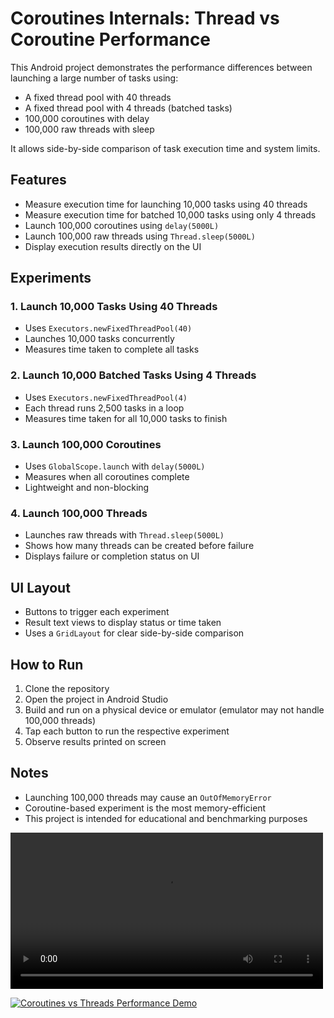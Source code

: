 # Coroutines Internals: Thread vs Coroutine Performance

This Android project demonstrates the performance differences between launching a large number of tasks using:

- A fixed thread pool with 40 threads
- A fixed thread pool with 4 threads (batched tasks)
- 100,000 coroutines with delay
- 100,000 raw threads with sleep

It allows side-by-side comparison of task execution time and system limits.

## Features

- Measure execution time for launching 10,000 tasks using 40 threads
- Measure execution time for batched 10,000 tasks using only 4 threads
- Launch 100,000 coroutines using `delay(5000L)`
- Launch 100,000 raw threads using `Thread.sleep(5000L)`
- Display execution results directly on the UI

## Experiments

### 1. Launch 10,000 Tasks Using 40 Threads

- Uses `Executors.newFixedThreadPool(40)`
- Launches 10,000 tasks concurrently
- Measures time taken to complete all tasks

### 2. Launch 10,000 Batched Tasks Using 4 Threads

- Uses `Executors.newFixedThreadPool(4)`
- Each thread runs 2,500 tasks in a loop
- Measures time taken for all 10,000 tasks to finish

### 3. Launch 100,000 Coroutines

- Uses `GlobalScope.launch` with `delay(5000L)`
- Measures when all coroutines complete
- Lightweight and non-blocking

### 4. Launch 100,000 Threads

- Launches raw threads with `Thread.sleep(5000L)`
- Shows how many threads can be created before failure
- Displays failure or completion status on UI

## UI Layout

- Buttons to trigger each experiment
- Result text views to display status or time taken
- Uses a `GridLayout` for clear side-by-side comparison

## How to Run

1. Clone the repository
2. Open the project in Android Studio
3. Build and run on a physical device or emulator (emulator may not handle 100,000 threads)
4. Tap each button to run the respective experiment
5. Observe results printed on screen

## Notes

- Launching 100,000 threads may cause an `OutOfMemoryError`
- Coroutine-based experiment is the most memory-efficient
- This project is intended for educational and benchmarking purposes

<video src="https://github.com/shreyashp47/Coroutines-internals/raw/refs/heads/main/ss/Screen_recording_20250729_123048.mp4" controls width="500">
  Your browser does not support the video tag.
</video>


[![Coroutines vs Threads Performance Demo](https://img.youtube.com/vi/oxJ5kxKih3s/0.jpg)](https://www.youtube.com/watch?v=oxJ5kxKih3s) 


